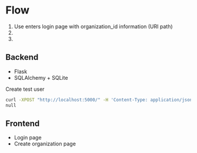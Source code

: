 # Flow

1. Use enters login page with organization_id information (URI path)
2. 
3.

## Backend
- Flask
- SQLAlchemy + SQLite

Create test user

```sh
curl -XPOST "http://localhost:5000/" -H 'Content-Type: application/json' -d'{"slug": "test", "user_pool_id": "test"}'
null
```

## Frontend
- Login page
- Create organization page
